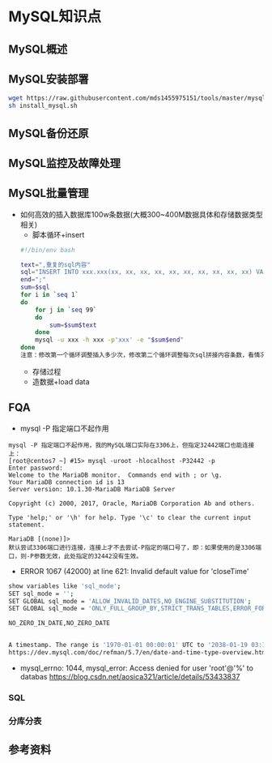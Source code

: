 # MySQL知识点
## MySQL概述
## MySQL安装部署
``` bash
wget https://raw.githubusercontent.com/mds1455975151/tools/master/mysql/install_mysql.sh
sh install_mysql.sh
```
## MySQL备份还原
## MySQL监控及故障处理
## MySQL批量管理
- 如何高效的插入数据库100w条数据(大概300~400M数据具体和存储数据类型相关)
  - 脚本循环+insert
  ``` bash
  #!/bin/env bash

  text=",重复的sql内容"
  sql="INSERT INTO xxx.xxx(xx, xx, xx, xx, xx, xx, xx, xx, xx, xx) VALUES 重复的sql内容"
  end=";"
  sum=$sql
  for i in `seq 1`
  do
      for j in `seq 99`
      do
          sum=$sum$text
      done
      mysql -u xxx -h xxx -p'xxx' -e "$sum$end"
  done
  注意：修改第一个循环调整插入多少次，修改第二个循环调整每次sql拼接内容条数，看情况调整sql进行插入
  ```
  - 存储过程
  - 造数据+load data
## FQA
- mysql -P 指定端口不起作用
``` text
mysql -P 指定端口不起作用，我的MySQL端口实际在3306上，但指定32442端口也能连接上：
[root@centos7 ~] #15> mysql -uroot -hlocalhost -P32442 -p
Enter password: 
Welcome to the MariaDB monitor.  Commands end with ; or \g.
Your MariaDB connection id is 13
Server version: 10.1.30-MariaDB MariaDB Server

Copyright (c) 2000, 2017, Oracle, MariaDB Corporation Ab and others.

Type 'help;' or '\h' for help. Type '\c' to clear the current input statement.

MariaDB [(none)]> 
默认尝试3306端口进行连接，连接上才不去尝试-P指定的端口号了，即：如果使用的是3306端口，则-P参数无效，此处指定的32442没有生效。
```
- ERROR 1067 (42000) at line 621: Invalid default value for 'closeTime'							
``` bash 
show variables like 'sql_mode';
SET sql_mode = '';
SET GLOBAL sql_mode = 'ALLOW_INVALID_DATES,NO_ENGINE_SUBSTITUTION';
SET GLOBAL sql_mode = 'ONLY_FULL_GROUP_BY,STRICT_TRANS_TABLES,ERROR_FOR_DIVISION_BY_ZERO,NO_AUTO_CREATE_USER,NO_ENGINE_SUBSTITUTION';

NO_ZERO_IN_DATE,NO_ZERO_DATE


A timestamp. The range is '1970-01-01 00:00:01' UTC to '2038-01-19 03:14:07' UTC.
https://dev.mysql.com/doc/refman/5.7/en/date-and-time-type-overview.html
```
- mysql_errno: 1044, mysql_error: Access denied for user 'root'@'%' to databas
https://blog.csdn.net/aosica321/article/details/53433837
### SQL
### 分库分表
## 参考资料
